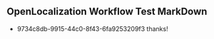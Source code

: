 ## OpenLocalization Workflow Test MarkDown
* 9734c8db-9915-44c0-8f43-6fa9253209f3 thanks!

<!--HONumber=Jul16_HO2-->


